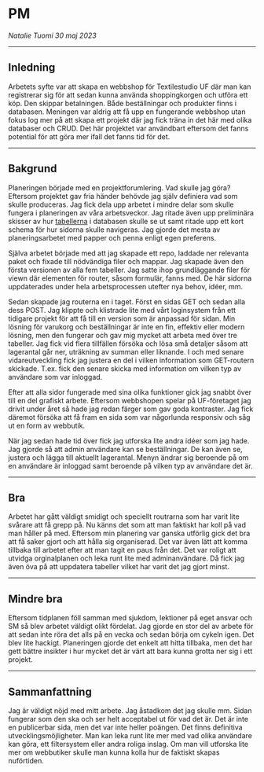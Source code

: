 # PM 
*Natalie Tuomi 30 maj 2023*

---

## Inledning
Arbetets syfte var att skapa en webbshop för Textilestudio UF där man kan registrerar sig för att sedan kunna använda shoppingkorgen och utföra ett köp. Den skippar betalningen. Både beställningar och produkter finns i databasen. Meningen var aldrig att få upp en fungerande webbshop utan fokus log mer på att skapa ett projekt där jag fick träna in det här med olika databaser och CRUD. Det här projektet var användbart eftersom det fanns potential för att göra mer ifall det fanns tid för det. 

---

## Bakgrund
Planeringen började med en projektforumlering. Vad skulle jag göra? Eftersom projektet gav fria händer behövde jag själv definiera vad som skulle produceras. Jag fick dela upp arbetet i mindre delar som skulle fungera i planeringen av våra arbetsveckor. Jag ritade även upp preliminära skisser av hur [tabellerna](README.md) i databasen skulle se ut samt ritade upp ett kort schema för hur sidorna skulle navigeras. Jag gjorde det mesta av planeringsarbetet med papper och penna enligt egen preferens.

Själva arbetet började med att jag skapade ett repo, laddade ner relevanta paket och fixade till nödvändiga filer och mappar. Jag skapade även den första versionen av alla fem tabeller. Jag satte ihop grundläggande filer för viewn där elementen för router, såsom formulär, fanns med. De här sidorna uppdaterades under hela arbetsprocessen utefter nya behov, idéer, mm. 

Sedan skapade jag routerna en i taget. Först en sidas GET och sedan alla dess POST. Jag klippte och klistrade lite med vårt loginsystem från ett tidigare projekt för att få till en version som är anpassad för sidan. Min lösning för varukorg och beställningar är inte en fin, effektiv eller modern lösning, men den fungerar och gav mig mycket att arbeta med över tre tabeller. Jag fick vid flera tillfällen försöka och lösa små detaljer såsom att lagerantal går ner, uträkning av summan eller liknande. I och med senare vidareutveckling fick jag justera en del i vilken information som GET-routern skickade. T.ex. fick den senare skicka med information om vilken typ av användare som var inloggad.  

Efter att alla sidor fungerade med sina olika funktioner gick jag snabbt över till en del grafiskt arbete. Eftersom webbshopen spelar på UF-företaget jag drivit under året så hade jag redan färger som gav goda kontraster. Jag fick däremot försöka att få fram en sida som var någorlunda responsiv och såg ut en form av webbutik. 

När jag sedan hade tid över fick jag utforska lite andra idéer som jag hade. Jag gjorde så att admin användare kan se beställningar. De kan även se, justera och lägga till aktuellt lagerantal. Menyn ändrar sig beroende på om en användare är inloggad samt beroende på vilken typ av användare det är.

---

## Bra
Arbetet har gått väldigt smidigt och speciellt routrarna som har varit lite svårare att få grepp på. Nu känns det som att man faktiskt har koll på vad man håller på med. Eftersom min planering var ganska utförlig gick det bra att få saker gjort och att hålla sig organiserad. Det var även lätt att komma tillbaka till arbetet efter att man tagit en paus från det. Det var roligt att utvidga orginalplanen och leka runt lite med adminanvändare. Då fick jag även öva på att uppdatera tabeller vilket har varit det jag gjort minst.

---

## Mindre bra
Eftersom tidplanen föll samman med sjukdom, lektioner på eget ansvar och SM så blev arbetet väldigt olikt fördelat. Jag gjorde en stor del av arbete för att sedan inte röra det alls på en vecka och sedan börja om cykeln igen. Det blev lite hackigt. Planeringen gjorde det enkelt att hitta tillbaka, men det har gett bättre insikter i hur mycket det är värt att bara kunna grotta ner sig i ett projekt.

---

## Sammanfattning
Jag är väldigt nöjd med mitt arbete. Jag åstadkom det jag skulle mm. Sidan fungerar som den ska och ser helt acceptabel ut för vad det är. Det är inte en publicerbar sida, men det var inte heller poängen. Det finns definitiva utvecklingsmöjligheter. Man kan leka runt lite mer med vad olika användare kan göra, ett filtersystem eller andra roliga inslag. Om man vill utforska lite mer om webbutiker skulle man kunna kolla hur de faktiskt skapas nuförtiden.